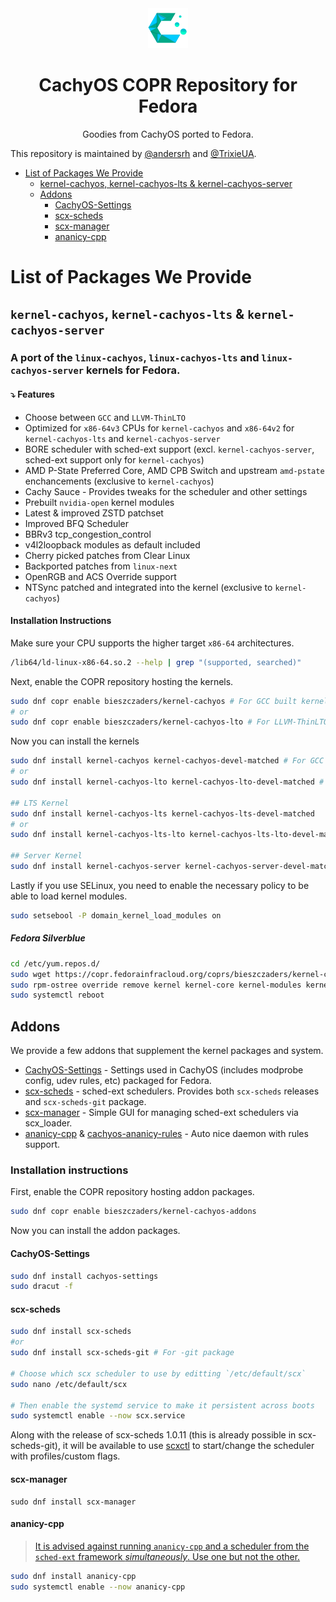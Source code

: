 <div align="center">
  <img src="https://github.com/CachyOS/calamares-config/blob/grub-3.2/etc/calamares/branding/cachyos/logo.png" width="64" alt="CachyOS logo"></img>
  <br/>
  <h1 align="center">CachyOS COPR Repository for Fedora</h1>
  <p align="center">Goodies from CachyOS ported to Fedora.</p>
</div>

This repository is maintained by [@andersrh](https://github.com/andersrh) and [@TrixieUA](https://github.com/TrixieUA).

- [List of Packages We Provide](#list-of-ported-packages)
  - [kernel-cachyos, kernel-cachyos-lts & kernel-cachyos-server](#kernel-cachyos-kernel-cachyos-lts--kernel-cachyos-server)
  - [Addons](#addons)
    - [CachyOS-Settings](#cachyos-settings)
    - [scx-scheds](#scx-scheds)
    - [scx-manager](#scx-manager)
    - [ananicy-cpp](#ananicy-cpp)

# List of Packages We Provide
## `kernel-cachyos`, `kernel-cachyos-lts` & `kernel-cachyos-server`
### A port of the `linux-cachyos`, `linux-cachyos-lts` and `linux-cachyos-server` kernels for Fedora.
#### :arrow_heading_down: Features
- Choose between `GCC` and `LLVM-ThinLTO`
- Optimized for `x86-64v3` CPUs for `kernel-cachyos` and `x86-64v2` for `kernel-cachyos-lts` and `kernel-cachyos-server`
- BORE scheduler with sched-ext support (excl. `kernel-cachyos-server`, sched-ext support only for `kernel-cachyos`)
- AMD P-State Preferred Core, AMD CPB Switch and upstream `amd-pstate` enchancements (exclusive to `kernel-cachyos`)
- Cachy Sauce - Provides tweaks for the scheduler and other settings
- Prebuilt `nvidia-open` kernel modules
- Latest & improved ZSTD patchset
- Improved BFQ Scheduler
- BBRv3 tcp_congestion_control
- v4l2loopback modules as default included
- Cherry picked patches from Clear Linux
- Backported patches from `linux-next`
- OpenRGB and ACS Override support
- NTSync patched and integrated into the kernel (exclusive to `kernel-cachyos`)

#### Installation Instructions
Make sure your CPU supports the higher target `x86-64` architectures.
```bash
/lib64/ld-linux-x86-64.so.2 --help | grep "(supported, searched)"
```

Next, enable the COPR repository hosting the kernels.
```bash
sudo dnf copr enable bieszczaders/kernel-cachyos # For GCC built kernels
# or
sudo dnf copr enable bieszczaders/kernel-cachyos-lto # For LLVM-ThinLTO build kernels
```

Now you can install the kernels
```bash
sudo dnf install kernel-cachyos kernel-cachyos-devel-matched # For GCC built kernels
# or
sudo dnf install kernel-cachyos-lto kernel-cachyos-lto-devel-matched # For LLVM-ThinLTO built kernels

## LTS Kernel
sudo dnf install kernel-cachyos-lts kernel-cachyos-lts-devel-matched
# or
sudo dnf install kernel-cachyos-lts-lto kernel-cachyos-lts-lto-devel-matched

## Server Kernel
sudo dnf install kernel-cachyos-server kernel-cachyos-server-devel-matched
```

Lastly if you use SELinux, you need to enable the necessary policy to be able to load kernel modules.
```bash
sudo setsebool -P domain_kernel_load_modules on
```

##### Fedora Silverblue
```bash
cd /etc/yum.repos.d/
sudo wget https://copr.fedorainfracloud.org/coprs/bieszczaders/kernel-cachyos/repo/fedora-$(rpm -E %fedora)/bieszczaders-kernel-cachyos-fedora-$(rpm -E %fedora).repo
sudo rpm-ostree override remove kernel kernel-core kernel-modules kernel-modules-core kernel-modules-extra --install kernel-cachyos
sudo systemctl reboot
```

## Addons
We provide a few addons that supplement the kernel packages and system.
- [CachyOS-Settings](https://github.com/CachyOS/CachyOS-Settings) - Settings used in CachyOS (includes modprobe config, udev rules, etc) packaged for Fedora.
- [scx-scheds](https://github.com/sched-ext/scx) - sched-ext schedulers. Provides both `scx-scheds` releases and `scx-scheds-git` package.
- [scx-manager](https://github.com/CachyOS/scx-manager/) - Simple GUI for managing sched-ext schedulers via scx_loader.
- [ananicy-cpp](https://gitlab.com/ananicy-cpp/ananicy-cpp/) & [cachyos-ananicy-rules](https://github.com/CachyOS/ananicy-rules) - Auto nice daemon with rules support.

### Installation instructions
First, enable the COPR repository hosting addon packages.
```bash
sudo dnf copr enable bieszczaders/kernel-cachyos-addons
```

Now you can install the addon packages.

#### CachyOS-Settings
```bash
sudo dnf install cachyos-settings
sudo dracut -f
```

#### scx-scheds
```bash
sudo dnf install scx-scheds
#or
sudo dnf install scx-scheds-git # For -git package

# Choose which scx scheduler to use by editting `/etc/default/scx`
sudo nano /etc/default/scx

# Then enable the systemd service to make it persistent across boots
sudo systemctl enable --now scx.service
```
Along with the release of scx-scheds 1.0.11 (this is already possible in scx-scheds-git),
it will be available to use [scxctl](https://github.com/sched-ext/scx/blob/main/tools/scxctl/README.md) to start/change the scheduler with profiles/custom flags.

#### scx-manager

```
sudo dnf install scx-manager
```

#### ananicy-cpp

> [It is advised against running `ananicy-cpp` and a scheduler from the `sched-ext` framework *simultaneously*. Use one but not the other.](https://wiki.cachyos.org/configuration/sched-ext/#disable-ananicy-cpp)

```bash
sudo dnf install ananicy-cpp
sudo systemctl enable --now ananicy-cpp
```



